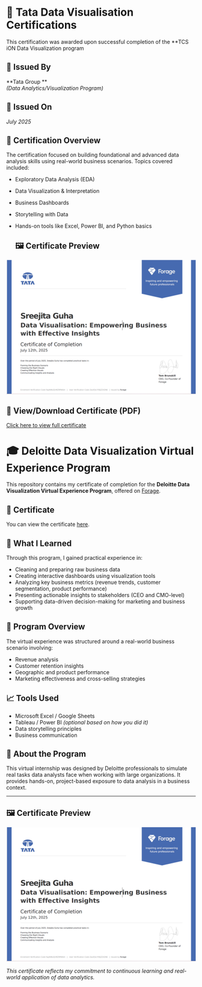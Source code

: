 # 📜 Tata Data Visualisation Certifications
This certification was awarded upon successful completion of the **TCS iON Data Visualization program
## 🏢 Issued By
**Tata Group **  
*(Data Analytics/Visualization Program)*

## 📅 Issued On
*July 2025*  

## 🧠 Certification Overview
The certification focused on building foundational and advanced data analysis skills using real-world business scenarios. Topics covered included:

- Exploratory Data Analysis (EDA)
- Data Visualization & Interpretation
- Business Dashboards
- Storytelling with Data
- Hands-on tools like Excel, Power BI, and Python basics

  ## 🖼️ Certificate Preview

![Tata Certificate](https://github.com/SREEJITA1904/Certifications/raw/main/Screenshot%20(102).png)


## 📎 View/Download Certificate (PDF)

[Click here to view full certificate](https://github.com/SREEJITA1904/Certifications/raw/main/TATA%20DATA%20VISUALIZATION%20certificate)



# 🎓 Deloitte Data Visualization Virtual Experience Program

This repository contains my certificate of completion for the **Deloitte Data Visualization Virtual Experience Program**, offered on [Forage](https://www.theforage.com/).

## 📜 Certificate

You can view the certificate [here](https://github.com/SREEJITA1904/Certifications/raw/main/DELLOITE%20certificate.docx).  


## 🧠 What I Learned

Through this program, I gained practical experience in:
- Cleaning and preparing raw business data
- Creating interactive dashboards using visualization tools
- Analyzing key business metrics (revenue trends, customer segmentation, product performance)
- Presenting actionable insights to stakeholders (CEO and CMO-level)
- Supporting data-driven decision-making for marketing and business growth

## 💼 Program Overview

The virtual experience was structured around a real-world business scenario involving:
- Revenue analysis
- Customer retention insights
- Geographic and product performance
- Marketing effectiveness and cross-selling strategies

## 📈 Tools Used
- Microsoft Excel / Google Sheets  
- Tableau / Power BI *(optional based on how you did it)*  
- Data storytelling principles  
- Business communication

## 🔗 About the Program

This virtual internship was designed by Deloitte professionals to simulate real tasks data analysts face when working with large organizations. It provides hands-on, project-based exposure to data analysis in a business context.

---

 ## 🖼️ Certificate Preview

![Tata Certificate](https://github.com/SREEJITA1904/Certifications/raw/main/Screenshot%20(102).png)

*This certificate reflects my commitment to continuous learning and real-world application of data analytics.*



